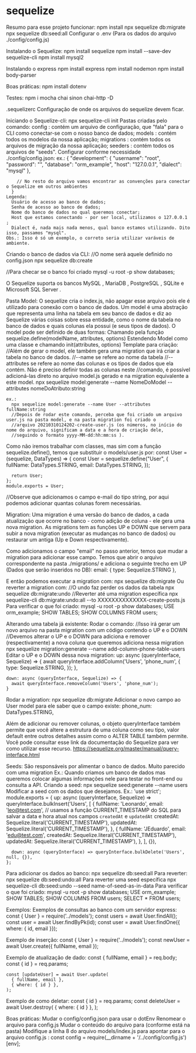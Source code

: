 # sequelize

Resumo para esse projeto funcionar:
  npm install
  npx sequelize db:migrate
  npx sequelize db:seed:all
  Configurar o .env (Para os dados do arquivo ./config/config.js)
  
Instalando o Sequelize:
  npm install sequelize
  npm install --save-dev sequelize-cli
  npm install mysql2

Instalando o express
  npm install express
  npm install nodemon
  npm install body-parser

Boas práticas:
  npm install dotenv

Testes:
  npm i mocha chai sinon chai-http -D

.sequelizerc
  Configuração de onde os arquivos do sequelize devem ficar.

Iniciando o Sequelize-cli:
  npx sequelize-cli init
  Pastas criadas pelo comando:
    config : contém um arquivo de configuração, que "fala" para o CLI como conectar-se com o nosso banco de dados;
    models : contém todos os modelos da nossa aplicação;
    migrations : contém todos os arquivos de migração da nossa aplicação;
    seeders : contém todos os arquivos de "seeds".
  Configurar conforme necessidade ./config/config.json:
    ex.: 
      {
        "development": {
        "username": "root",
        "password": "",
        "database": "orm_example",
        "host": "127.0.0.1",
        "dialect": "mysql"
        },

        // No resto do arquivo vamos encontrar as convenções para conectar o Sequelize em outros ambientes
      }
    Legenda:
      Usuário de acesso ao banco de dados;
      Senha de acesso ao banco de dados;
      Nome do banco de dados no qual queremos conectar;
      Host que estamos conectando - por ser local, utilizamos o 127.0.0.1 ;
      Dialect é, nada mais nada menos, qual banco estamos utilizando. Dito isso, passamos "mysql".
    Obs.: Isso é só um exemplo, o correto seria utilizar varáveis de ambiente.

Criando o banco de dados via CLI:
  //O nome será aquele definido no config.json
  npx sequelize db:create

  //Para checar se o banco foi criado
  mysql -u root -p
  show databases;

O Sequelize suporta os bancos MySQL , MariaDB , PostgreSQL , SQLite e Microsoft SQL Server .


Pasta Model:
  O sequelize cria o index.js, não apagar esse arquivo pois ele é utilizado para conexão com o banco de dados.
  Um model é uma abstração que representa uma linha na tabela em seu banco de dados e diz ao Sequelize várias coisas sobre essa entidade, como o nome da tabela no banco de dados e quais colunas ela possui (e seus tipos de dados).
  O model pode ser definido de duas formas:
    Chamando pela função sequelize.define(modelName, attributes, options)
    Estendendo Model como uma classe e chamando init(attributes, options)
  Template para criação:
    //Além de gerar o model, ele também gera uma migration que irá criar a tabela no banco de dados.
    //--name se refere ao nome da tabela
    //--attributes se refere ao nome das colunas e os tipos de dados que ela contém. Não é preciso definir todas as colunas neste      //comando, é possível adicioná-las direto no arquivo model.js gerado e na migration equivalente a este model.
    npx sequelize model:generate --name NomeDoModel --attributes nomeDoAtributo:string

    ex.:
      npx sequelize model:generate --name User --attributes fullName:string
      //Depois de rodar este comando, perceba que foi criado um arquivo user.js na pasta model, e na pasta migration foi criado o 
      //arquivo 20210310124202-create-user.js (os números, no início do nome do arquivo, significam a data e a hora de criação dele, 
      //seguindo o formato yyyy-MM-dd:hh:mm:ss ).

  Como não iremos trabalhar com classes, mas sim com a função sequelize.define(), temos que substituir o models/user.js por:
    const User = (sequelize, DataTypes) => {
      const User = sequelize.define("User", {
        fullName: DataTypes.STRING,
        email: DataTypes.STRING,
      });

      return User;
    };
    module.exports = User;
  //Observe que adicionamos o campo e-mail do tipo string, por aqui podemos adicionar quantas colunas forem necessárias.

Migration:
  Uma migration é uma versão do banco de dados, a cada atualização que ocorre no banco - como adição de coluna - ele gera uma nova migration. As migrations tem as funções UP e DOWN que servem para subir a nova migration (executar as mudanças no banco de dados) ou restaurar um antiga (Up e Down respectivamente).

  Como adicionamos o campo "email" no passo anterior, temos que mudar a migration para adicionar esse campo.
  Temos que abrir o arquivo correspondente na pasta ./migrations/ e adiciona o seguinte trecho em UP (Dados que serão inseridos no DB):
    email: {
      type: Sequelize.STRING
    },
  
  E então podemos executar a migration com:
    npx sequelize db:migrate
  Ou reverter a migration com:
    //O undo faz perder os dados da tabela
    npx sequelize db:migrate:undo
    //Reverter até uma migration específica
    npx sequelize-cli db:migrate:undo:all --to XXXXXXXXXXXXXX-create-posts.js
  Para verificar o que foi criado:
    mysql -u root -p
    show databases;
    USE orm_example;
    SHOW TABLES;
    SHOW COLUMNS FROM users;

Alterando uma tabela já existente:
  Rodar o comando:
    //Isso irá gerar um novo arquivo na pasta migration com um código contendo o UP e o DOWN
    //Devemos alterar o UP e o DOWN para adiciona e remover (respectivamente) a nova coluna que queremos adiciona nessa migration
    npx sequelize migration:generate --name add-column-phone-table-users
  Editar o UP e o DOWN dessa nova migration:
    up: async (queryInterface, Sequelize) => {
      await queryInterface.addColumn('Users', 'phone_num', {
        type: Sequelize.STRING,
      });
    },

    down: async (queryInterface, Sequelize) => {
      await queryInterface.removeColumn('Users', 'phone_num');
    }
  Rodar a migration:
    npx sequelize db:migrate
  Adicionar o novo campo ao User model para ele saber que o campo existe:
    phone_num: DataTypes.STRING,

  Além de adicionar ou remover colunas, o objeto queryInterface também permite que você altere a estrutura de uma coluna como seu tipo, valor default entre outros detalhes assim como o ALTER TABLE também permite. Você pode consultar esse link da documentação do Sequelize para ver como utilizar esse recurso. https://sequelize.org/master/manual/query-interface.html

Seeds:
  São responsáveis por alimentar o banco de dados.
  Muito parecido com uma migration
  Ex.:
    Quando criamos um banco de dados mas queremos colocar algumas informações nele para testar no front-end ou consulta a API.
  Criando a seed:
    npx sequelize seed:generate --name users
  Modificar a seed com os dados que desejamos.
  Ex.:
    'use strict';
    module.exports = {
      up: async (queryInterface, Sequelize) => queryInterface.bulkInsert('Users',
        [
          {
            fullName: 'Leonardo',
            email: 'leo@test.com',
            // usamos a função CURRENT_TIMESTAMP do SQL para salvar a data e hora atual nos campos `createdAt` e `updatedAt`
            createdAt: Sequelize.literal('CURRENT_TIMESTAMP'),
            updatedAt: Sequelize.literal('CURRENT_TIMESTAMP'),
          },
          {
            fullName: 'JEduardo',
            email: 'edu@test.com',
            createdAt: Sequelize.literal('CURRENT_TIMESTAMP'),
            updatedAt: Sequelize.literal('CURRENT_TIMESTAMP'),
          },
        ], {}),

      down: async (queryInterface) => queryInterface.bulkDelete('Users', null, {}),
    };
  Para adicionar os dados ao banco:
    npx sequelize db:seed:all
  Para reverter:
    npx sequelize db:seed:undo:all
  Para reverter uma seed específica
    npx sequelize-cli db:seed:undo --seed name-of-seed-as-in-data
  Para verificar o que foi criado:
    mysql -u root -p
    show databases;
    USE orm_example;
    SHOW TABLES;
    SHOW COLUMNS FROM users;
    SELECT * FROM users;

Exemplos:
  Exemplos de consultas ao banco com um servidor express:
    const { User } = require('../models');
    const users = await User.findAll();
    const user = await User.findByPk(id);
    const user = await User.findOne({ where: { id, email }});

  Exemplo de inserção:
    const { User } = require('../models');
    const newUser = await User.create({ fullName, email });

  Exemplo de atualização de dado:
    const { fullName, email } = req.body;
    const { id } = req.params;

    const [updateUser] = await User.update(
      { fullName, email },
      { where: { id } },
    );

  Exemplo de como deletar:
    const { id } = req.params;
    const deleteUser = await User.destroy(
      { where: { id } },
    );

Boas práticas:
  Mudar o config/config.json para usar o dotEnv
    Renomear o arquivo para config.js
    Mudar o conteúdo do arquivo para (conforme está na pasta)
    Modifique a linha 8 do arquivo models/index.js para apontar para o arquivo config.js :
      const config = require(__dirname + '/../config/config.js')[env];

